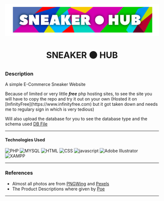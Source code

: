 <p><img src="images/fevicon/logo.png" alt="Sneaker Hub Logo"/></p>

<h1 align="center"> SNEAKER ⚫ HUB </h1>

### Description
<p>A simple E-Commerce Sneaker Website</p>
<p> Because of limited or very little <i><strong>free</strong></i> php hosting sites, to see the site you will have to copy the repo and try it out on your own (Hosted it on [InfinityFree](https://www.infinityfree.com) but it got taken down and needs me to regulary sign in which is very tedious) </p>

Will also upload the database for you to see the database type and the schema used <a href="if0_37517218_sneakerhub.sql"> DB File </a>

---

#### Technologies Used
<p>
<img src="https://img.icons8.com/?size=100&id=fAMVO_fuoOuC&format=png&color=000000" width="36" height="36" alt="PHP"/>
<img src="https://img.icons8.com/?size=100&id=9nLaR5KFGjN0&format=png&color=000000" width="36" height="36" alt="MYSQL"/>
<img src="https://img.icons8.com/?size=100&id=20909&format=png&color=000000" width="36" height="36" alt="HTML"/>
<img src="https://img.icons8.com/?size=100&id=21278&format=png&color=000000" width="36" height="36" alt="CSS"/>
<img src="https://img.icons8.com/?size=100&id=tGvHBPJaKqEd&format=png&color=000000" width="36" height="36" alt="javascript"/>
<img src="https://img.icons8.com/?size=100&id=13631&format=png&color=000000" width="36" height="36" alt="Adobe Illustrator"/>
<img src="https://cdn2.iconfinder.com/data/icons/pack1-baco-flurry-icons-style/512/XAMPP.png" width="36" height="36" alt="XAMPP"/>

</p>

---

### References
- Almost all photos are from [PNGWing](pngwing.com) and [Pexels](pexels.com)
- The Product Descriptions where given by [Poe](poe.com)

---



